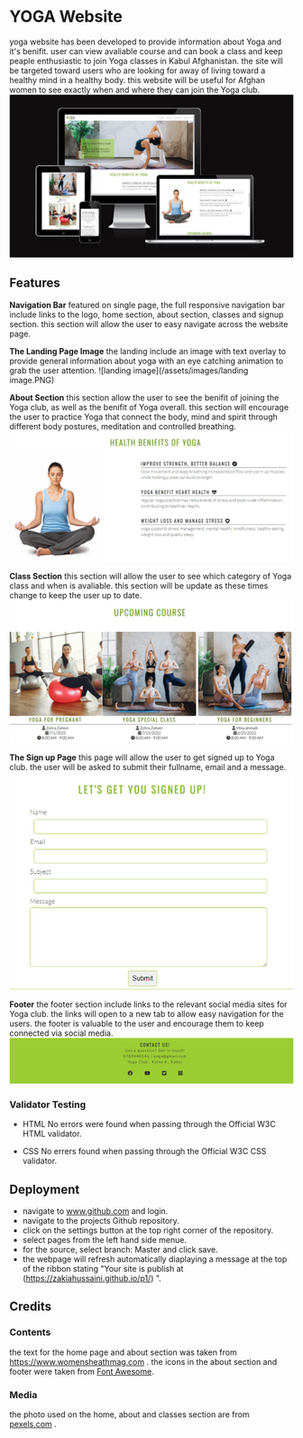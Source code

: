 
# YOGA Website
yoga website has been developed to provide information about Yoga and it's benifit. user can view avaliable course and can book a class and keep peaple enthusiastic to join Yoga classes in Kabul Afghanistan.
the site will be targeted toward users who are looking for away of living toward a healthy mind in a healthy body.
this website will be useful for Afghan women to see exactly when and where they can join the Yoga club.
![Responsice Mockup](/assets/images/readme.PNG)

## Features

__Navigation Bar__
featured on single page, the full responsive navigation bar include links to the logo, home section, about section, classes and signup section.
this section will allow the user to easy navigate across the website page.

__The Landing Page Image__
the landing include an image with text overlay to provide general information about yoga with an eye catching animation to grab the user attention.
![landing image](/assets/images/landing image.PNG)

__About Section__
this section allow the user to see the benifit of joining the Yoga club, as well as the benifit of Yoga overall.
this section will encourage the user to practice Yoga that connect the body, mind and spirit through different body postures, meditation and controlled breathing.
![about image](/assets/images/about.PNG)

__Class Section__
this section will allow the user to see which category of Yoga class and when is avaliable.
this section will be update as these times change to keep the user up to date.
![classes image](/assets/images/classes.PNG)

__The Sign up Page__
this page will allow the user to get signed up to Yoga club. the user will be asked to submit their fullname, email and a message.
![signup image](/assets/images/signup.PNG)

__Footer__ 
the footer section include links to the relevant social media sites for Yoga club.
the links will open to a new tab to allow easy navigation for the users. the footer is valuable to the user and encourage them to keep connected via social media.
![footer image](/assets/images/footer.PNG)

### Validator Testing
- HTML
No errors were found when passing through the Official  W3C HTML validator.

- CSS 
No errers found when passing through the Official W3C CSS validator.

## Deployment 

- navigate to www.github.com and login.
- navigate to the projects Github repository.
- click on the settings button at the top right corner of the repository.
- select pages from the left hand side menue.
- for the source, select branch: Master and click save.
- the webpage will refresh automatically diaplaying a message at the top of the ribbon stating "Your site is publish at (https://zakiahussaini.github.io/p1/) ".

## Credits
### Contents
the text for the home page and about section was taken from https://www.womensheathmag.com .
the icons in the about section and footer were taken from [Font Awesome](https://fontawesome.com/).

### Media 
the photo used on the home, about and classes section are from [pexels.com](https://www.pexels.com/) .

